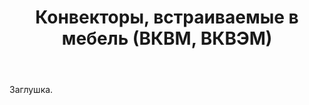 ﻿---
title: Конвекторы, встраиваемые в мебель (ВКВМ, ВКВЭМ)
description: Заглушка раздела. Материалы появятся позже.
---

Заглушка.
